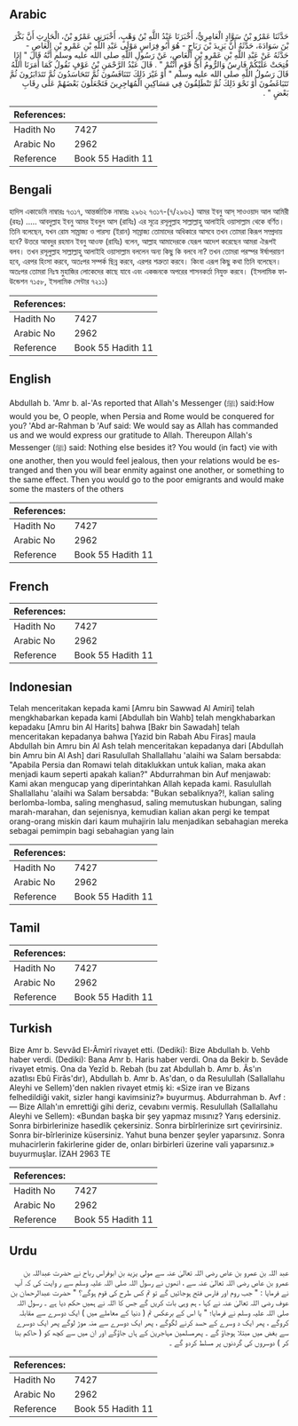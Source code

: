 ## Arabic


<div dir="rtl" lang="ar" style={{fontSize:'larger',backgroundColor:'#f8f9fa',padding:20}}>
حَدَّثَنَا عَمْرُو بْنُ سَوَّادٍ الْعَامِرِيُّ، أَخْبَرَنَا عَبْدُ اللَّهِ بْنُ وَهْبٍ، أَخْبَرَنِي عَمْرُو بْنُ، الْحَارِثِ أَنَّ بَكْرَ بْنَ سَوَادَةَ، حَدَّثَهُ أَنَّ يَزِيدَ بْنَ رَبَاحٍ - هُوَ أَبُو فِرَاسٍ مَوْلَى عَبْدِ اللَّهِ بْنِ عَمْرِو بْنِ الْعَاصِ - حَدَّثَهُ عَنْ عَبْدِ اللَّهِ بْنِ عَمْرِو بْنِ الْعَاصِ، عَنْ رَسُولِ اللَّهِ صلى الله عليه وسلم أَنَّهُ قَالَ ‏"‏ إِذَا فُتِحَتْ عَلَيْكُمْ فَارِسُ وَالرُّومُ أَىُّ قَوْمٍ أَنْتُمْ ‏"‏ ‏.‏ قَالَ عَبْدُ الرَّحْمَنِ بْنُ عَوْفٍ نَقُولُ كَمَا أَمَرَنَا اللَّهُ قَالَ رَسُولُ اللَّهِ صلى الله عليه وسلم ‏"‏ أَوْ غَيْرَ ذَلِكَ تَتَنَافَسُونَ ثُمَّ تَتَحَاسَدُونَ ثُمَّ تَتَدَابَرُونَ ثُمَّ تَتَبَاغَضُونَ أَوْ نَحْوَ ذَلِكَ ثُمَّ تَنْطَلِقُونَ فِي مَسَاكِينِ الْمُهَاجِرِينَ فَتَجْعَلُونَ بَعْضَهُمْ عَلَى رِقَابِ بَعْضٍ ‏"‏ ‏.‏
</div>
<div style={{backgroundColor:'#f8f9fa',padding:20, marginBottom: 10}}><table> <thead> <tr> <th>References:</th> <th></th> </tr> </thead> <tbody><tr><td>Hadith No</td><td>7427</td></tr><tr><td>Arabic No</td><td>2962</td></tr><tr><td>Reference</td><td>Book 55 Hadith 11</td></tr></tbody></table></div>

## Bengali


<div dir="ltr" lang="bn" style={{fontSize:'larger',backgroundColor:'#f8f9fa',padding:20}}>
হাদিস একাডেমি নাম্বারঃ ৭৩১৭, আন্তর্জাতিক নাম্বারঃ ২৯৬২ ৭৩১৭-(৭/২৯৬২) আমর ইবনু আস্ সাওওয়াদ আল আমিরী (রহঃ) ..... আবদুল্লাহ ইবনু আমর ইবনুল আস (রাযিঃ) এর সূত্রে রসূলুল্লাহ সাল্লাল্লাহু আলাইহি ওয়াসাল্লাম থেকে বর্ণিত। তিনি বলেছেন, যখন রোম সাম্রাজ্য ও পারস্য (ইরান) সাম্রাজ্য তোমাদের অধিকারে আসবে তখন তোমরা কিরূপ সম্প্রদায় হবে? উত্তরে আবদুর রহমান ইবনু আওফ (রাযিঃ) বলেন, আল্লাহ আমাদেরকে যেরূপ আদেশ করেছেন আমরা ঐরূপই বলব। তখন রসূলুল্লাহ সাল্লাল্লাহু আলাইহি ওয়াসাল্লাম বললেন অন্য কিছু কি বলবে না? তখন তোমরা পরস্পর ঈর্ষাপরায়ণ হবে, এরপর হিংসা করবে, অতঃপর সম্পর্ক ছিন্ন করবে, এরপর শত্রুতা করবে। কিংবা এরূপ কিছু কথা তিনি বলেছেন। অতঃপর তোমরা নিঃস্ব মুহাজির লোকেদের কাছে যাবে এবং একজনকে অপরের শাসনকর্তা নিযুক্ত করবে। (ইসলামিক ফাউন্ডেশন ৭১৫৮, ইসলামিক সেন্টার ৭২১১)
</div>
<div style={{backgroundColor:'#f8f9fa',padding:20, marginBottom: 10}}><table> <thead> <tr> <th>References:</th> <th></th> </tr> </thead> <tbody><tr><td>Hadith No</td><td>7427</td></tr><tr><td>Arabic No</td><td>2962</td></tr><tr><td>Reference</td><td>Book 55 Hadith 11</td></tr></tbody></table></div>

## English


<div dir="ltr" lang="en" style={{fontSize:'larger',backgroundColor:'#f8f9fa',padding:20}}>
Abdullah b. 'Amr b. al-'As reported that Allah's Messenger (ﷺ) said:How would you be, O people, when Persia and Rome would be conquered for you? 'Abd ar-Rahman b 'Auf said: We would say as Allah has commanded us and we would express our gratitude to Allah. Thereupon Allah's Messenger (ﷺ) said: Nothing else besides it? You would (in fact) vie with one another, then you would feel jealous, then your relations would be estranged and then you will bear enmity against one another, or something to the same effect. Then you would go to the poor emigrants and would make some the masters of the others
</div>
<div style={{backgroundColor:'#f8f9fa',padding:20, marginBottom: 10}}><table> <thead> <tr> <th>References:</th> <th></th> </tr> </thead> <tbody><tr><td>Hadith No</td><td>7427</td></tr><tr><td>Arabic No</td><td>2962</td></tr><tr><td>Reference</td><td>Book 55 Hadith 11</td></tr></tbody></table></div>

## French


<div dir="ltr" lang="fr" style={{fontSize:'larger',backgroundColor:'#f8f9fa',padding:20}}>

</div>
<div style={{backgroundColor:'#f8f9fa',padding:20, marginBottom: 10}}><table> <thead> <tr> <th>References:</th> <th></th> </tr> </thead> <tbody><tr><td>Hadith No</td><td>7427</td></tr><tr><td>Arabic No</td><td>2962</td></tr><tr><td>Reference</td><td>Book 55 Hadith 11</td></tr></tbody></table></div>

## Indonesian


<div dir="ltr" lang="id" style={{fontSize:'larger',backgroundColor:'#f8f9fa',padding:20}}>
Telah menceritakan kepada kami [Amru bin Sawwad Al Amiri] telah mengkhabarkan kepada kami [Abdullah bin Wahb] telah mengkhabarkan kepadaku [Amru bin Al Harits] bahwa [Bakr bin Sawadah] telah menceritakan kepadanya bahwa [Yazid bin Rabah Abu Firas] maula Abdullah bin Amru bin Al Ash telah menceritakan kepadanya dari [Abdullah bin Amru bin Al Ash] dari Rasulullah Shallallahu 'alaihi wa Salam bersabda: "Apabila Persia dan Romawi telah ditaklukkan untuk kalian, maka akan menjadi kaum seperti apakah kalian?" Abdurrahman bin Auf menjawab: Kami akan mengucap yang diperintahkan Allah kepada kami. Rasulullah Shallallahu 'alaihi wa Salam bersabda: "Bukan sebaliknya?!, kalian saling berlomba-lomba, saling menghasud, saling memutuskan hubungan, saling marah-marahan, dan sejenisnya, kemudian kalian akan pergi ke tempat orang-orang miskin dari kaum muhajirin lalu menjadikan sebahagian mereka sebagai pemimpin bagi sebahagian yang lain
</div>
<div style={{backgroundColor:'#f8f9fa',padding:20, marginBottom: 10}}><table> <thead> <tr> <th>References:</th> <th></th> </tr> </thead> <tbody><tr><td>Hadith No</td><td>7427</td></tr><tr><td>Arabic No</td><td>2962</td></tr><tr><td>Reference</td><td>Book 55 Hadith 11</td></tr></tbody></table></div>

## Tamil


<div dir="ltr" lang="ta" style={{fontSize:'larger',backgroundColor:'#f8f9fa',padding:20}}>

</div>
<div style={{backgroundColor:'#f8f9fa',padding:20, marginBottom: 10}}><table> <thead> <tr> <th>References:</th> <th></th> </tr> </thead> <tbody><tr><td>Hadith No</td><td>7427</td></tr><tr><td>Arabic No</td><td>2962</td></tr><tr><td>Reference</td><td>Book 55 Hadith 11</td></tr></tbody></table></div>

## Turkish


<div dir="ltr" lang="tr" style={{fontSize:'larger',backgroundColor:'#f8f9fa',padding:20}}>
Bize Amr b. Sevvâd El-Âmirî rivayet etti. (Dediki): Bize Abdullah b. Vehb haber verdi. (Dediki): Bana Amr b. Haris haber verdi. Ona da Bekir b. Sevâde rivayet etmiş. Ona da Yezîd b. Rebah (bu zat Abdullah b. Amr b. Âs'ın azatlısı Ebû Firâs'dır), Abdullah b. Amr b. As'dan, o da Resulullah (Sallallahu Aleyhi ve Sellem)'den naklen rivayet etmiş ki: «Size iran ve Bizans felhedildiği vakit, sizler hangi kavimsiniz?» buyurmuş. Abdurrahman b. Avf : — Bize Allah'ın emrettiği gihi deriz, cevabını vermiş. Resulullah (Sallallahu Aleyhi ve Sellem): «Bundan başka bir şey yapmaz mısınız? Yarış edersiniz. Sonra birbirlerinize hasedlik çekersiniz. Sonra birbîrlerinize sırt çevirirsiniz. Sonra bir-bîrlerinize küsersiniz. Yahut buna benzer şeyler yaparsınız. Sonra muhacirlerin fakirlerine gider de, onları birbirleri üzerine vali yaparsınız.» buyurmuşlar. İZAH 2963 TE
</div>
<div style={{backgroundColor:'#f8f9fa',padding:20, marginBottom: 10}}><table> <thead> <tr> <th>References:</th> <th></th> </tr> </thead> <tbody><tr><td>Hadith No</td><td>7427</td></tr><tr><td>Arabic No</td><td>2962</td></tr><tr><td>Reference</td><td>Book 55 Hadith 11</td></tr></tbody></table></div>

## Urdu


<div dir="rtl" lang="ur" style={{fontSize:'larger',backgroundColor:'#f8f9fa',padding:20}}>
عبد اللہ بن عمرو بن عاص رضی اللہ تعالیٰ عنہ سے مولی یزید بن ابوفراس رباح نے حضرت عبداللہ بن عمرو بن عاص رضی اللہ تعالیٰ عنہ سے ، انھوں نے رسول اللہ صلی اللہ علیہ وسلم سے ر وایت کی کہ آپ نے فرمایا : " جب روم اور فارس فتح ہوجائیں گے تو تم کس طرح کی قوم ہوگے؟ " حضرت عبدالرحمان بن عوف رضی اللہ تعالیٰ عنہ نے کہا ، ہم وہی بات کریں گے جس کا اللہ نے ہمیں حکم دیا ہے ۔ رسول اللہ صلی اللہ علیہ وسلم نے فرمایا؛ " یا اس کے برعکس تم ( دنیا کے معاملے میں ) ایک دوسرے سے مقابلہ کروگے ، پھر ایک د وسرے کے حسد کرنے لگوگے ، پھر ایک دوسرے سے منہ موڑ لوگے پھر ایک دوسرے سے بغض میں مبتلا ہوجاؤ گے ۔ پھرمسلمین مہاجرین کے ہاں جاؤگے اور ان میں سے کچھ کو ( حاکم بنا کر ) دوسروں کی گردنوں پر مسلط کردو گے ۔
</div>
<div style={{backgroundColor:'#f8f9fa',padding:20, marginBottom: 10}}><table> <thead> <tr> <th>References:</th> <th></th> </tr> </thead> <tbody><tr><td>Hadith No</td><td>7427</td></tr><tr><td>Arabic No</td><td>2962</td></tr><tr><td>Reference</td><td>Book 55 Hadith 11</td></tr></tbody></table></div>